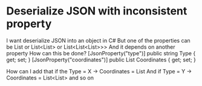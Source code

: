 
# Deserialize JSON with inconsistent property

I want deserialize JSON into an object in C#
But one of the properties can be
List<double> or List<List<double>> or List<List<List<double>>>>
And it depends on another property
How can this be done?
[JsonProperty("type")]
public string Type { get; set; }
[JsonProperty("coordinates")]
public List<double> Coordinates { get; set; }

How can I add that if the Type = X -> Coordinates = List<double>
And if Type = Y -> Coordinates = List<List<double>> and so on

        